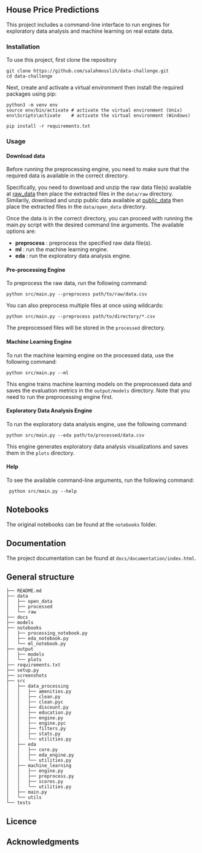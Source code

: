 ## House Price Predictions

This project includes a command-line interface to run engines for exploratory data analysis and machine learning on real estate data.

### Installation

To use this project, first clone the repository

```
git clone https://github.com/salahmouslih/data-challenge.git
cd data-challenge
```

Next, create and activate a virtual environment then install the required packages using pip:

```
python3 -m venv env 
source env/bin/activate # activate the virtual environment (Unix)
env\Scripts\activate    # activate the virtual environment (Windows)
```

```
pip install -r requirements.txt
```

### Usage

#### Download data

Before running the preprocessing engine, you need to make sure that the required data is available in the correct directory. 

Specifically, you need to download and unzip the raw data file(s) available at [raw_data](https://drive.google.com/file/d/1DvGKiCj-ywh_SthmYUayIZ7W5onqwJF-/view?usp=share_link) then place the extracted files in the `data/raw` directory.
Similarily, download and unzip public data available at [public_data](https://drive.google.com/file/d/1HQUMVZtvtxghBXzWahRg8CDM5oh1vJIB/view?usp=share_link) then place the extracted files in the `data/open_data` directory. 

Once the data is in the correct directory, you can proceed with running the main.py script with the desired command line arguments. The available options are:

- **preprocess** : preprocess the specified raw data file(s).
- **ml** : run the machine learning engine.
- **eda** : run the exploratory data analysis engine.

#### Pre-processing Engine
To preprocess the raw data, run the following command:

``` python src/main.py --preprocess path/to/raw/data.csv ```

You can also preprocess multiple files at once using wildcards:

``` python src/main.py --preprocess path/to/directory/*.csv ```

The preprocessed files will be stored in the `processed` directory.

#### Machine Learning Engine
To run the machine learning engine on the processed data, use the following command:

``` python src/main.py --ml ```

This engine trains machine learning models on the preprocessed data and saves the evaluation metrics in the `output/models` directory.
Note that you need to run the preprocessing engine first.

#### Exploratory Data Analysis Engine

To run the exploratory data analysis engine, use the following command:

```python src/main.py --eda path/to/processed/data.csv```

This engine generates exploratory data analysis visualizations and saves them in the `plots` directory.

#### Help

To see the available command-line arguments, run the following command:

``` python src/main.py --help``` 

## Notebooks
The original notebooks can be found at the `notebooks` folder.

## Documentation
The project documentation can be found at `docs/documentation/index.html`.

## General structure

```
├── README.md
├── data
│   ├── open_data
│   ├── processed  
│   └── raw
├── docs
├── models
├── notebooks
│   ├── processing_notebook.py
│   ├── eda_notebook.py
│   └── ml_notebook.py
├── output
│   ├── models
│   └── plots
├── requirements.txt
├── setup.py
├── screenshots
├── src
│   ├── data_processing
│   │   ├── amenities.py
│   │   ├── clean.py
│   │   ├── clean.pyc
│   │   ├── discount.py
│   │   ├── education.py
│   │   ├── engine.py
│   │   ├── engine.pyc
│   │   ├── filters.py
│   │   ├── stats.py
│   │   └── utilities.py
│   ├── eda
│   │   ├── core.py
│   │   ├── eda_engine.py
│   │   └── utilities.py
│   ├── machine_learning
│   │   ├── engine.py
│   │   ├── preprocess.py
│   │   ├── scores.py
│   │   └── utilities.py
│   ├── main.py
│   └── utils
└── tests
```


## Licence
## Acknowledgments 
